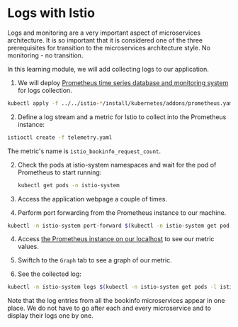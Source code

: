 # Logs with Istio
Logs and monitoring are a very important aspect of microservices architecture. It is so important that it is considered one of the three prerequisites for transition to the microservices architecture style. No monitoring - no transition.

In this learning module, we will add collecting logs to our application.

1. We will deploy [Prometheus time series database and monitoring system](https://prometheus.io) for logs collection.
  ```bash
  kubectl apply -f ../../istio-*/install/kubernetes/addons/prometheus.yaml
  ```

2. Define a log stream and a metric for Istio to collect into the Prometheus instance:
  ```bash
  istioctl create -f telemetry.yaml
  ```
  The metric's name is `istio_bookinfo_request_count`.

2. Check the pods at istio-system namespaces and wait for the pod of Prometheus to start running:
    ```bash
    kubectl get pods -n istio-system
    ```
2. Access the application webpage a couple of times.

3. Perform port forwarding from the Prometheus instance to our machine.
  ```bash
  kubectl -n istio-system port-forward $(kubectl -n istio-system get pod -l app=prometheus -o jsonpath='{.items[0].metadata.name}') 9090:9090 &
  ```

4. Access [the Prometheus instance on our localhost](http://localhost:9090/graph#%5B%7B%22range_input%22%3A%221h%22%2C%22expr%22%3A%22istio_bookinfo_request_count%22%2C%22tab%22%3A1%7D%5D) to see our metric values.

5. Swiftch to the `Graph` tab to see a graph of our metric.

6. See the collected log:
  ```bash
  kubectl -n istio-system logs $(kubectl -n istio-system get pods -l istio=mixer -o jsonpath='{.items[0].metadata.name}') mixer | grep \"instance\":\"newlog.logentry.istio-system\"
  ```

  Note that the log entries from all the bookinfo microservices appear in one place. We do not have to go after each and every microservice and to display their logs one by one.
